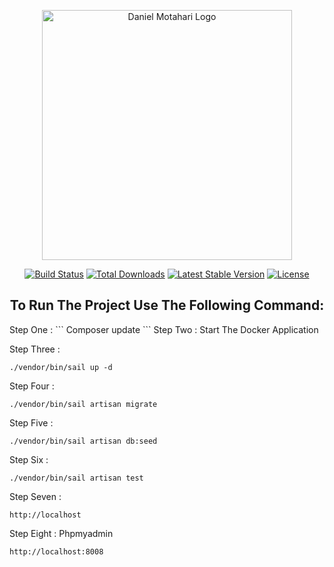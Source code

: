 <p align="center"><a href="https://danieldeveloper.ir" target="_blank"><img src="https://raw.githubusercontent.com/laravel/art/master/logo-lockup/5%20SVG/2%20CMYK/1%20Full%20Color/laravel-logolockup-cmyk-red.svg" width="400" alt="Daniel Motahari Logo"></a></p>

<p align="center">
<a href="https://github.com/laravel/framework/actions"><img src="https://github.com/laravel/framework/workflows/tests/badge.svg" alt="Build Status"></a>
<a href="https://packagist.org/packages/laravel/framework"><img src="https://img.shields.io/packagist/dt/laravel/framework" alt="Total Downloads"></a>
<a href="https://packagist.org/packages/laravel/framework"><img src="https://img.shields.io/packagist/v/laravel/framework" alt="Latest Stable Version"></a>
<a href="https://packagist.org/packages/laravel/framework"><img src="https://img.shields.io/packagist/l/laravel/framework" alt="License"></a>
</p>

<h2 align="center">To Run The Project Use The Following Command:
</h2>
Step One : 
```
Composer update 
```
Step Two :
Start The Docker Application

Step Three :
```
./vendor/bin/sail up -d
```
Step Four :
```
./vendor/bin/sail artisan migrate
```
Step Five :
```
./vendor/bin/sail artisan db:seed
```
Step Six :
```
./vendor/bin/sail artisan test 
```
Step Seven :
```
http://localhost
```
Step Eight :  Phpmyadmin
```
http://localhost:8008 
```
